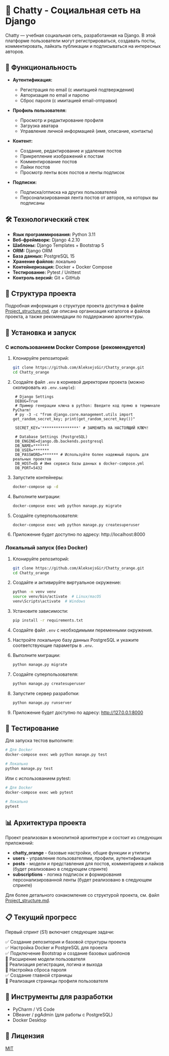 # 📘 Chatty - Социальная сеть на Django

Chatty — учебная социальная сеть, разработанная на Django. В этой платформе пользователи могут регистрироваться, создавать посты, комментировать, лайкать публикации и подписываться на интересных авторов.

## 🎯 Функциональность

- **Аутентификация:**
  - Регистрация по email (с имитацией подтверждения)
  - Авторизация по email и паролю
  - Сброс пароля (с имитацией email-отправки)

- **Профиль пользователя:**
  - Просмотр и редактирование профиля
  - Загрузка аватара
  - Управление личной информацией (имя, описание, контакты)

- **Контент:**
  - Создание, редактирование и удаление постов
  - Прикрепление изображений к постам
  - Комментирование постов
  - Лайки постов
  - Просмотр ленты всех постов и ленты подписок

- **Подписки:**
  - Подписка/отписка на других пользователей
  - Персонализированная лента постов от авторов, на которых вы подписаны

## 🛠️ Технологический стек

- **Язык программирования:** Python 3.11
- **Веб-фреймворк:** Django 4.2.10
- **Шаблоны:** Django Templates + Bootstrap 5
- **ORM:** Django ORM
- **База данных:** PostgreSQL 15
- **Хранение файлов:** локально
- **Контейнеризация:** Docker + Docker Compose
- **Тестирование:** Pytest / Unittest
- **Контроль версий:** Git + GitHub

## 📂 Структура проекта

Подробная информация о структуре проекта доступна в файле [Project_structure.md](Project_structure.md), где описана организация каталогов и файлов проекта, а также рекомендации по поддержанию архитектуры.

## 🚀 Установка и запуск

### С использованием Docker Compose (рекомендуется)

1. Клонируйте репозиторий:
   ```bash
   git clone https://github.com/AleksejsGir/Chatty_orange.git
   cd Chatty_orange
   ```

2. Создайте файл `.env` в корневой директории проекта (можно скопировать из `.env.sample`):
   ```
    # Django Settings
    DEBUG=True
    # Пример генерации ключа в python: Введите код прямо в терминале PyCharm!
    # py -3 -c "from django.core.management.utils import get_random_secret_key; print(get_random_secret_key())"
    
    SECRET_KEY='****************' # ЗАМЕНИТЬ НА НАСТОЯЩИЙ КЛЮЧ!
    
    # Database Settings (PostgreSQL)
    DB_ENGINE=django.db.backends.postgresql
    DB_NAME=*******
    DB_USER=*******
    DB_PASSWORD=******* # Используйте более надежный пароль для реальных проектов
    DB_HOST=db # Имя сервиса базы данных в docker-compose.yml
    DB_PORT=5432
   ```

3. Запустите контейнеры:
   ```bash
   docker-compose up -d
   ```

4. Выполните миграции:
   ```bash
   docker-compose exec web python manage.py migrate
   ```

5. Создайте суперпользователя:
   ```bash
   docker-compose exec web python manage.py createsuperuser
   ```

6. Приложение будет доступно по адресу: http://localhost:8000

### Локальный запуск (без Docker)

1. Клонируйте репозиторий:
   ```bash
   git clone https://github.com/AleksejsGir/Chatty_orange.git
   cd Chatty_orange
   ```

2. Создайте и активируйте виртуальное окружение:
   ```bash
   python -m venv venv
   source venv/bin/activate  # Linux/macOS
   venv\Scripts\activate  # Windows
   ```

3. Установите зависимости:
   ```bash
   pip install -r requirements.txt
   ```

4. Создайте файл `.env` с необходимыми переменными окружения.

5. Настройте локальную базу данных PostgreSQL и укажите соответствующие параметры в `.env`.

6. Выполните миграции:
   ```bash
   python manage.py migrate
   ```

7. Создайте суперпользователя:
   ```bash
   python manage.py createsuperuser
   ```

8. Запустите сервер разработки:
   ```bash
   python manage.py runserver
   ```

9. Приложение будет доступно по адресу: http://127.0.0.1:8000

## 🧪 Тестирование

Для запуска тестов выполните:

```bash
# Для Docker
docker-compose exec web python manage.py test

# Локально
python manage.py test
```

Или с использованием pytest:

```bash
# Для Docker
docker-compose exec web pytest

# Локально
pytest
```

## 📊 Архитектура проекта

Проект реализован в монолитной архитектуре и состоит из следующих приложений:

- **chatty_orange** - базовые настройки, общие функции и утилиты
- **users** - управление пользователями, профили, аутентификация 
- **posts** - модели и представления для постов, комментариев и лайков (будет реализовано в следующем спринте)
- **subscriptions** - логика подписок и формирования персонализированной ленты (будет реализовано в следующем спринте)

Для более детального ознакомления со структурой проекта, см. файл [Project_structure.md](Project_structure.md).

## 📋 Текущий прогресс

Первый спринт (S1) включает следующие задачи:

✅ Создание репозитория и базовой структуры проекта  
✅ Настройка Docker и PostgreSQL для проекта  
✅ Подключение Bootstrap и создание базовых шаблонов  
🔄 Расширение модели пользователя  
🔄 Реализация регистрации, логина и выхода  
🔄 Настройка сброса пароля  
✅ Создание главной страницы  
🔄 Реализация страницы профиля пользователя  

## 🔧 Инструменты для разработки

- PyCharm / VS Code
- DBeaver / pgAdmin (для работы с PostgreSQL)
- Docker Desktop

## 📄 Лицензия

[MIT](LICENSE)